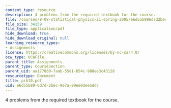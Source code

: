 ```yaml
---
content_type: resource
description: 4 problems from the required textbook for the course.
file: /courses/8-08-statistical-physics-ii-spring-2005/e6d55b896d7d2bec9e7a89ee0dee5dd7_prb10.pdf
file_size: 34159
file_type: application/pdf
hide_download: true
hide_download_original: null
learning_resource_types:
- Assignments
license: https://creativecommons.org/licenses/by-nc-sa/4.0/
ocw_type: OCWFile
parent_title: Assignments
parent_type: CourseSection
parent_uid: aa177860-7aab-55d1-b54c-988ee3c43128
resourcetype: Document
title: prb10.pdf
uid: e6d55b89-6d7d-2bec-9e7a-89ee0dee5dd7
---
```

4 problems from the required textbook for the course.